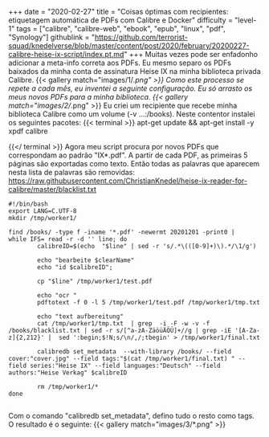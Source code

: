 +++
date = "2020-02-27"
title = "Coisas óptimas com recipientes: etiquetagem automática de PDFs com Calibre e Docker"
difficulty = "level-1"
tags = ["calibre", "calibre-web", "ebook", "epub", "linux", "pdf", "Synology"]
githublink = "https://github.com/terrorist-squad/knedelverse/blob/master/content/post/2020/february/20200227-calibre-heise-ix-script/index.pt.md"
+++
Muitas vezes pode ser enfadonho adicionar a meta-info correta aos PDFs. Eu mesmo separo os PDFs baixados da minha conta de assinatura Heise IX na minha biblioteca privada Calibre.
{{< gallery match="images/1/*.png" >}}
Como este processo se repete a cada mês, eu inventei a seguinte configuração. Eu só arrasto os meus novos PDFs para a minha biblioteca.
{{< gallery match="images/2/*.png" >}}
Eu criei um recipiente que recebe minha biblioteca Calibre como um volume (-v ...:/books). Neste contentor instalei os seguintes pacotes:
{{< terminal >}}
apt-get update && apt-get install -y xpdf calibre

{{</ terminal >}}
Agora meu script procura por novos PDFs que correspondam ao padrão "IX*.pdf". A partir de cada PDF, as primeiras 5 páginas são exportadas como texto. Então todas as palavras que aparecem nesta lista de palavras são removidas: https://raw.githubusercontent.com/ChristianKnedel/heise-ix-reader-for-calibre/master/blacklist.txt
```
#!/bin/bash
export LANG=C.UTF-8
mkdir /tmp/worker1/

find /books/ -type f -iname '*.pdf' -newermt 20201201 -print0 | 
while IFS= read -r -d '' line; do 
        calibreID=$(echo  "$line" | sed -r 's/.*\(([0-9]+)\).*/\1/g')
        
        echo "bearbeite $clearName"
        echo "id $calibreID";

        cp "$line" /tmp/worker1/test.pdf

        echo "ocr "
        pdftotext -f 0 -l 5 /tmp/worker1/test.pdf /tmp/worker1/tmp.txt

        echo "text aufbereitung"
        cat /tmp/worker1/tmp.txt  | grep  -i -F -w -v -f  /books/blacklist.txt | sed -r s/[^a-zA-ZäöüÄÖÜ]+//g | grep -iE '[A-Za-z]{2,212}' |  sed ':begin;$!N;s/\n/,/;tbegin' > /tmp/worker1/final.txt

        calibredb set_metadata  --with-library /books/ --field cover:"cover.jpg" --field tags:"$(cat /tmp/worker1/final.txt) " --field series:"Heise IX" --field languages:"Deutsch" --field authors:"Heise Verkag" $calibreID
        
        rm /tmp/worker1/*
done


```
Com o comando "calibredb set_metadata", defino tudo o resto como tags. O resultado é o seguinte:
{{< gallery match="images/3/*.png" >}}
